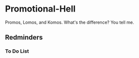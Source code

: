 # Promotional-Hell
Promos, Lomos, and Komos. What's the difference? You tell me.

## Redminders

### To Do List


